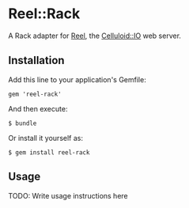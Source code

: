 Reel::Rack
==========

A Rack adapter for [Reel][reel], the [Celluloid::IO][celluloidio] web server.

[reel]: https://github.com/celluloid/reel
[celluloidio]: https://github.com/celluloid/celluloid-io

## Installation

Add this line to your application's Gemfile:

    gem 'reel-rack'

And then execute:

    $ bundle

Or install it yourself as:

    $ gem install reel-rack

## Usage

TODO: Write usage instructions here
